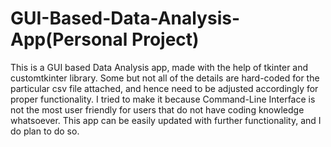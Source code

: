 # GUI-Based-Data-Analysis-App(Personal Project)
This is a GUI based Data Analysis app, made with the help of tkinter and customtkinter library. Some but not all of the details are hard-coded for the particular csv file attached, and hence need to be adjusted accordingly for proper functionality.
I tried to make it because Command-Line Interface is not the most user friendly for users that do not have coding knowledge whatsoever.
This app can be easily updated with further functionality, and I do plan to do so.
